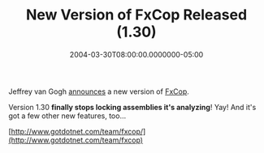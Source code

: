 ﻿---
title: New Version of FxCop Released (1.30)
date: "2004-03-30T08:00:00.0000000-05:00"
description: Version 1.30 finally stops locking assemblies it's analyzing!
featuredImage: img/new-version-of-fxcop-released-1-30-featured.png
---

Jeffrey van Gogh [announces](http://weblogs.asp.net/fxcop/archive/2004/03/29/101397.aspx) a new version of [FxCop](http://www.gotdotnet.com/team/fxcop).

Version 1.30 **finally stops locking assemblies it's analyzing**! Yay! And it's got a few other new features, too…

[http://www.gotdotnet.com/team/fxcop/](http://www.gotdotnet.com/team/fxcop)

